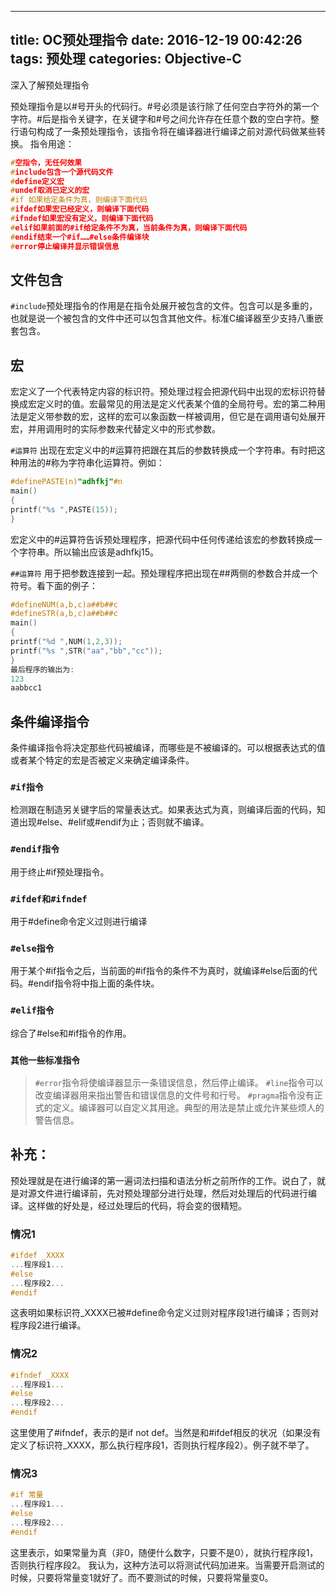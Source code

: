 
---
title: OC预处理指令
date: 2016-12-19 00:42:26
tags: 预处理
categories: Objective-C
---

深入了解预处理指令

<!-- more -->
预处理指令是以#号开头的代码行。#号必须是该行除了任何空白字符外的第一个字符。#后是指令关键字，在关键字和#号之间允许存在任意个数的空白字符。整行语句构成了一条预处理指令，该指令将在编译器进行编译之前对源代码做某些转换。
指令用途：
```c
#空指令，无任何效果
#include包含一个源代码文件
#define定义宏
#undef取消已定义的宏
#if 如果给定条件为真，则编译下面代码
#ifdef如果宏已经定义，则编译下面代码
#ifndef如果宏没有定义，则编译下面代码
#elif如果前面的#if给定条件不为真，当前条件为真，则编译下面代码
#endif结束一个#if……#else条件编译块
#error停止编译并显示错误信息
```

## 文件包含
`#include`预处理指令的作用是在指令处展开被包含的文件。包含可以是多重的，也就是说一个被包含的文件中还可以包含其他文件。标准C编译器至少支持八重嵌套包含。

## 宏
宏定义了一个代表特定内容的标识符。预处理过程会把源代码中出现的宏标识符替换成宏定义时的值。宏最常见的用法是定义代表某个值的全局符号。宏的第二种用法是定义带参数的宏，这样的宏可以象函数一样被调用，但它是在调用语句处展开宏，并用调用时的实际参数来代替定义中的形式参数。

`#运算符`
出现在宏定义中的#运算符把跟在其后的参数转换成一个字符串。有时把这种用法的#称为字符串化运算符。例如：
```objectivec
#definePASTE(n)"adhfkj"#n
main()
{
printf("%s ",PASTE(15));
}
```
宏定义中的#运算符告诉预处理程序，把源代码中任何传递给该宏的参数转换成一个字符串。所以输出应该是adhfkj15。

`##运算符`
用于把参数连接到一起。预处理程序把出现在##两侧的参数合并成一个符号。看下面的例子：
```objectivec
#defineNUM(a,b,c)a##b##c
#defineSTR(a,b,c)a##b##c
main()
{
printf("%d ",NUM(1,2,3));
printf("%s ",STR("aa","bb","cc"));
}
最后程序的输出为:
123
aabbcc1
```
## 条件编译指令
条件编译指令将决定那些代码被编译，而哪些是不被编译的。可以根据表达式的值或者某个特定的宏是否被定义来确定编译条件。

### `#if指令`
检测跟在制造另关键字后的常量表达式。如果表达式为真，则编译后面的代码，知道出现#else、#elif或#endif为止；否则就不编译。

### `#endif指令`
用于终止#if预处理指令。

### `#ifdef和#ifndef`
用于#define命令定义过则进行编译

### `#else指令`
用于某个#if指令之后，当前面的#if指令的条件不为真时，就编译#else后面的代码。#endif指令将中指上面的条件块。

### `#elif指令`
综合了#else和#if指令的作用。

### `其他一些标准指令`
>`#error`指令将使编译器显示一条错误信息，然后停止编译。
`#line`指令可以改变编译器用来指出警告和错误信息的文件号和行号。
`#pragma`指令没有正式的定义。编译器可以自定义其用途。典型的用法是禁止或允许某些烦人的警告信息。

## 补充：
预处理就是在进行编译的第一遍词法扫描和语法分析之前所作的工作。说白了，就是对源文件进行编译前，先对预处理部分进行处理，然后对处理后的代码进行编译。这样做的好处是，经过处理后的代码，将会变的很精短。

### 情况1
```objectivec
#ifdef _XXXX
...程序段1...
#else
...程序段2...
#endif
```
这表明如果标识符_XXXX已被#define命令定义过则对程序段1进行编译；否则对程序段2进行编译。

### 情况2
```objectivec
#ifndef _XXXX 
...程序段1... 
#else 
...程序段2... 
#endif
```
这里使用了#ifndef，表示的是if not def。当然是和#ifdef相反的状况（如果没有定义了标识符_XXXX，那么执行程序段1，否则执行程序段2）。例子就不举了。

### 情况3
```objectivec
#if 常量 
...程序段1...
#else
...程序段2...
#endif
```
这里表示，如果常量为真（非0，随便什么数字，只要不是0），就执行程序段1，否则执行程序段2。
我认为，这种方法可以将测试代码加进来。当需要开启测试的时候，只要将常量变1就好了。而不要测试的时候，只要将常量变0。

